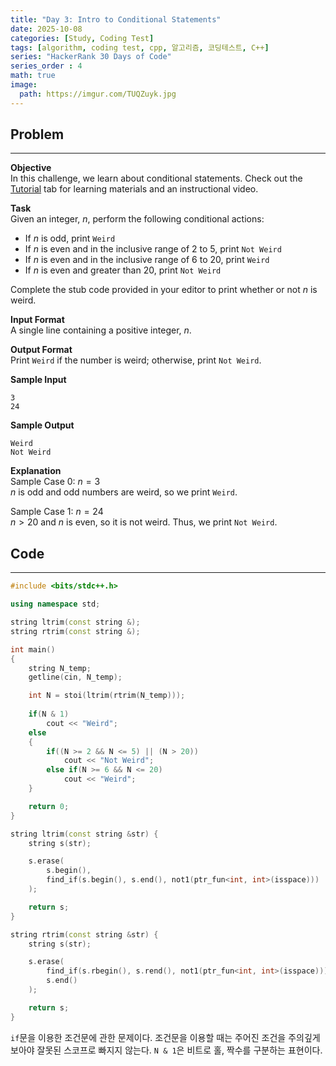 ```yaml
---
title: "Day 3: Intro to Conditional Statements"
date: 2025-10-08
categories: [Study, Coding Test]
tags: [algorithm, coding test, cpp, 알고리즘, 코딩테스트, C++]
series: "HackerRank 30 Days of Code"
series_order : 4
math: true
image:
  path: https://imgur.com/TUQZuyk.jpg
---
```


## Problem

---

**Objective**  
In this challenge, we learn about conditional statements. Check out the [Tutorial](https://www.hackerrank.com/challenges/30-conditional-statements/tutorial) tab for learning materials and an instructional video.

**Task**  
Given an integer, $n$, perform the following conditional actions:

- If $n$ is odd, print `Weird`
- If $n$ is even and in the inclusive range of $2$ to $5$, print `Not Weird`
- If $n$ is even and in the inclusive range of $6$ to $20$, print `Weird`
- If $n$ is even and greater than $20$, print `Not Weird`  

Complete the stub code provided in your editor to print whether or not $n$ is weird.

**Input Format**  
A single line containing a positive integer, $n$.

**Output Format**  
Print `Weird` if the number is weird; otherwise, print `Not Weird`.

**Sample Input**  
```text
3
24
```

**Sample Output**  
```text
Weird
Not Weird
```

**Explanation**  
Sample Case 0: $n = 3$  
$n$ is odd and odd numbers are weird, so we print `Weird`.

Sample Case 1: $n = 24$  
$n > 20$ and $n$ is even, so it is not weird. Thus, we print `Not Weird`.

## Code

---

```cpp
#include <bits/stdc++.h>

using namespace std;

string ltrim(const string &);
string rtrim(const string &);

int main()
{
    string N_temp;
    getline(cin, N_temp);

    int N = stoi(ltrim(rtrim(N_temp)));
    
    if(N & 1)
        cout << "Weird";
    else
    {
        if((N >= 2 && N <= 5) || (N > 20))
            cout << "Not Weird";
        else if(N >= 6 && N <= 20)
            cout << "Weird";
    }

    return 0;
}

string ltrim(const string &str) {
    string s(str);

    s.erase(
        s.begin(),
        find_if(s.begin(), s.end(), not1(ptr_fun<int, int>(isspace)))
    );

    return s;
}

string rtrim(const string &str) {
    string s(str);

    s.erase(
        find_if(s.rbegin(), s.rend(), not1(ptr_fun<int, int>(isspace))).base(),
        s.end()
    );

    return s;
}

```

`if`문을 이용한 조건문에 관한 문제이다. 조건문을 이용할 때는 주어진 조건을 주의깊게 보아야 잘못된 스코프로 빠지지 않는다. `N & 1`은 비트로 홀, 짝수를 구분하는 표현이다.
